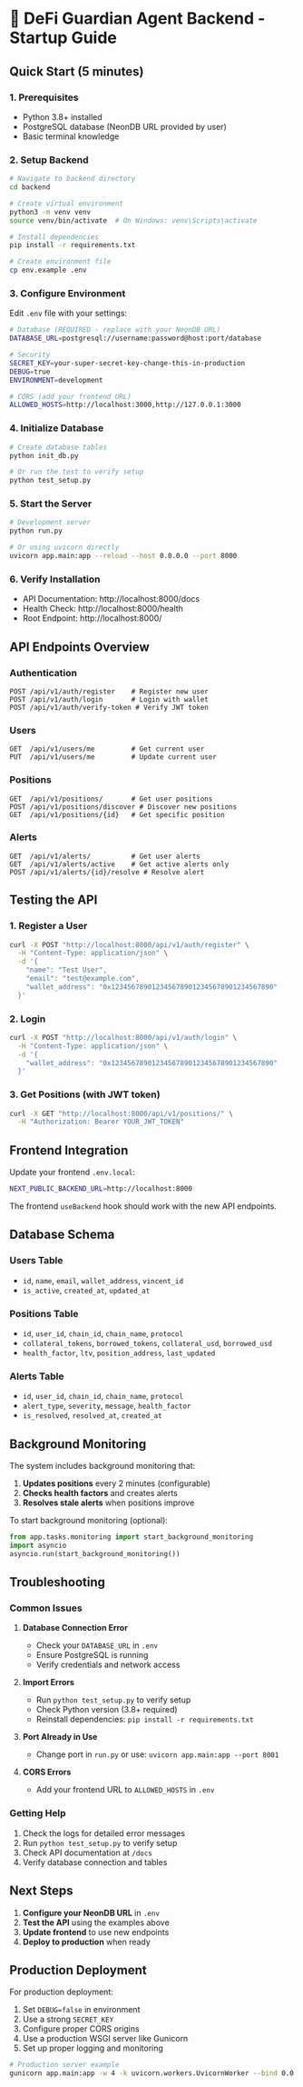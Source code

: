 # 🚀 DeFi Guardian Agent Backend - Startup Guide

## Quick Start (5 minutes)

### 1. Prerequisites
- Python 3.8+ installed
- PostgreSQL database (NeonDB URL provided by user)
- Basic terminal knowledge

### 2. Setup Backend

```bash
# Navigate to backend directory
cd backend

# Create virtual environment
python3 -m venv venv
source venv/bin/activate  # On Windows: venv\Scripts\activate

# Install dependencies
pip install -r requirements.txt

# Create environment file
cp env.example .env
```

### 3. Configure Environment

Edit `.env` file with your settings:

```bash
# Database (REQUIRED - replace with your NeonDB URL)
DATABASE_URL=postgresql://username:password@host:port/database

# Security
SECRET_KEY=your-super-secret-key-change-this-in-production
DEBUG=true
ENVIRONMENT=development

# CORS (add your frontend URL)
ALLOWED_HOSTS=http://localhost:3000,http://127.0.0.1:3000
```

### 4. Initialize Database

```bash
# Create database tables
python init_db.py

# Or run the test to verify setup
python test_setup.py
```

### 5. Start the Server

```bash
# Development server
python run.py

# Or using uvicorn directly
uvicorn app.main:app --reload --host 0.0.0.0 --port 8000
```

### 6. Verify Installation

- API Documentation: http://localhost:8000/docs
- Health Check: http://localhost:8000/health
- Root Endpoint: http://localhost:8000/

## API Endpoints Overview

### Authentication
```
POST /api/v1/auth/register    # Register new user
POST /api/v1/auth/login       # Login with wallet
POST /api/v1/auth/verify-token # Verify JWT token
```

### Users
```
GET  /api/v1/users/me         # Get current user
PUT  /api/v1/users/me         # Update current user
```

### Positions
```
GET  /api/v1/positions/       # Get user positions
POST /api/v1/positions/discover # Discover new positions
GET  /api/v1/positions/{id}   # Get specific position
```

### Alerts
```
GET  /api/v1/alerts/          # Get user alerts
GET  /api/v1/alerts/active    # Get active alerts only
POST /api/v1/alerts/{id}/resolve # Resolve alert
```

## Testing the API

### 1. Register a User
```bash
curl -X POST "http://localhost:8000/api/v1/auth/register" \
  -H "Content-Type: application/json" \
  -d '{
    "name": "Test User",
    "email": "test@example.com",
    "wallet_address": "0x1234567890123456789012345678901234567890"
  }'
```

### 2. Login
```bash
curl -X POST "http://localhost:8000/api/v1/auth/login" \
  -H "Content-Type: application/json" \
  -d '{
    "wallet_address": "0x1234567890123456789012345678901234567890"
  }'
```

### 3. Get Positions (with JWT token)
```bash
curl -X GET "http://localhost:8000/api/v1/positions/" \
  -H "Authorization: Bearer YOUR_JWT_TOKEN"
```

## Frontend Integration

Update your frontend `.env.local`:

```bash
NEXT_PUBLIC_BACKEND_URL=http://localhost:8000
```

The frontend `useBackend` hook should work with the new API endpoints.

## Database Schema

### Users Table
- `id`, `name`, `email`, `wallet_address`, `vincent_id`
- `is_active`, `created_at`, `updated_at`

### Positions Table  
- `id`, `user_id`, `chain_id`, `chain_name`, `protocol`
- `collateral_tokens`, `borrowed_tokens`, `collateral_usd`, `borrowed_usd`
- `health_factor`, `ltv`, `position_address`, `last_updated`

### Alerts Table
- `id`, `user_id`, `chain_id`, `chain_name`, `protocol`
- `alert_type`, `severity`, `message`, `health_factor`
- `is_resolved`, `resolved_at`, `created_at`

## Background Monitoring

The system includes background monitoring that:

1. **Updates positions** every 2 minutes (configurable)
2. **Checks health factors** and creates alerts
3. **Resolves stale alerts** when positions improve

To start background monitoring (optional):
```python
from app.tasks.monitoring import start_background_monitoring
import asyncio
asyncio.run(start_background_monitoring())
```

## Troubleshooting

### Common Issues

1. **Database Connection Error**
   - Check your `DATABASE_URL` in `.env`
   - Ensure PostgreSQL is running
   - Verify credentials and network access

2. **Import Errors**
   - Run `python test_setup.py` to verify setup
   - Check Python version (3.8+ required)
   - Reinstall dependencies: `pip install -r requirements.txt`

3. **Port Already in Use**
   - Change port in `run.py` or use: `uvicorn app.main:app --port 8001`

4. **CORS Errors**
   - Add your frontend URL to `ALLOWED_HOSTS` in `.env`

### Getting Help

1. Check the logs for detailed error messages
2. Run `python test_setup.py` to verify setup
3. Check API documentation at `/docs`
4. Verify database connection and tables

## Next Steps

1. **Configure your NeonDB URL** in `.env`
2. **Test the API** using the examples above
3. **Update frontend** to use new endpoints
4. **Deploy to production** when ready

## Production Deployment

For production deployment:

1. Set `DEBUG=false` in environment
2. Use a strong `SECRET_KEY`
3. Configure proper CORS origins
4. Use a production WSGI server like Gunicorn
5. Set up proper logging and monitoring

```bash
# Production server example
gunicorn app.main:app -w 4 -k uvicorn.workers.UvicornWorker --bind 0.0.0.0:8000
```
